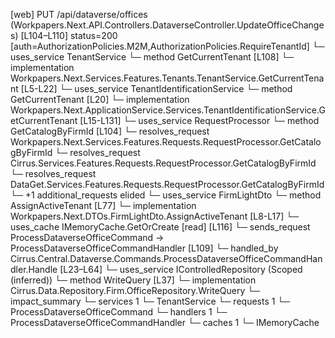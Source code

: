 [web] PUT /api/dataverse/offices  (Workpapers.Next.API.Controllers.DataverseController.UpdateOfficeChanges)  [L104–L110] status=200 [auth=AuthorizationPolicies.M2M,AuthorizationPolicies.RequireTenantId]
  └─ uses_service TenantService
    └─ method GetCurrentTenant [L108]
      └─ implementation Workpapers.Next.Services.Features.Tenants.TenantService.GetCurrentTenant [L5-L22]
        └─ uses_service TenantIdentificationService
          └─ method GetCurrentTenant [L20]
            └─ implementation Workpapers.Next.ApplicationService.Services.TenantIdentificationService.GetCurrentTenant [L15-L131]
              └─ uses_service RequestProcessor
                └─ method GetCatalogByFirmId [L104]
                  └─ resolves_request Workpapers.Next.Services.Features.Requests.RequestProcessor.GetCatalogByFirmId
                  └─ resolves_request Cirrus.Services.Features.Requests.RequestProcessor.GetCatalogByFirmId
                  └─ resolves_request DataGet.Services.Features.Requests.RequestProcessor.GetCatalogByFirmId
                  └─ +1 additional_requests elided
              └─ uses_service FirmLightDto
                └─ method AssignActiveTenant [L77]
                  └─ implementation Workpapers.Next.DTOs.FirmLightDto.AssignActiveTenant [L8-L17]
              └─ uses_cache IMemoryCache.GetOrCreate [read] [L116]
  └─ sends_request ProcessDataverseOfficeCommand -> ProcessDataverseOfficeCommandHandler [L109]
    └─ handled_by Cirrus.Central.Dataverse.Commands.ProcessDataverseOfficeCommandHandler.Handle [L23–L64]
      └─ uses_service IControlledRepository<Office> (Scoped (inferred))
        └─ method WriteQuery [L37]
          └─ implementation Cirrus.Data.Repository.Firm.OfficeRepository.WriteQuery
  └─ impact_summary
    └─ services 1
      └─ TenantService
    └─ requests 1
      └─ ProcessDataverseOfficeCommand
    └─ handlers 1
      └─ ProcessDataverseOfficeCommandHandler
    └─ caches 1
      └─ IMemoryCache

